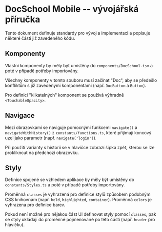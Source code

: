 # DocSchool Mobile -- vývojářská příručka

Tento dokument definuje standardy pro vývoj a implementaci a popisuje některé části již zavedeného kódu.

## Komponenty

Vlastní komponenty by měly být umístěny do `components/DocSchool.tsx` a poté v případě potřeby importovány.

Všechny komponenty v tomto souboru musí začínat "Doc", aby se předešlo konfliktům s již zavedenými komponentami (např. `DocButton` a `Button`).

Pro definici "klikatelných" komponent se používá výhradně `<TouchableOpacity>`.

## Navigace

Mezi obrazovkami se naviguje pomocnými funkcemi `navigate()` a `navigateWithHistory()` z `constants/functions.ts`, které přijímají koncový uzel jako parametr (např. `navigate('login')`).

Při použití varianty s historií se v hlavičce zobrazí šipka zpět, kterou se lze prokliknout na předchozí obrazovku.

## Styly

Definice spojené se vzhledem aplikace by měly být umístěny do `constants/Styles.ts` a poté v případě potřeby importovány.

Proměnná `classes` je vyhrazená pro definice stylů způsobem podobným CSS knihovnám (např. `bold`, `highlighted`, `container`). Proměnná `colors` je vyhrazena pro definice barev.

Pokud není možné pro nějakou část UI definovat styly pomocí `classes`, pak se styly ukládají do proměnné pojmenované po této části (např. `header` pro hlavičku).
